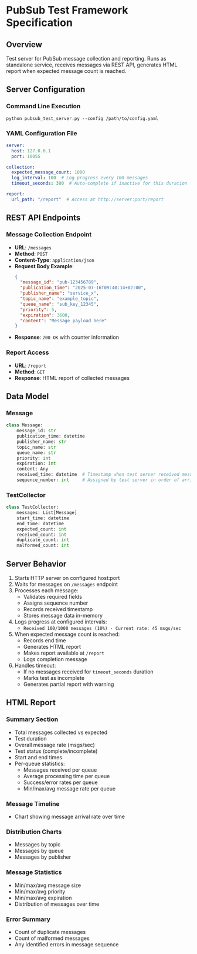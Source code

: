 # PubSub Test Framework Specification

## Overview
Test server for PubSub message collection and reporting. Runs as standalone service, receives messages
via REST API, generates HTML report when expected message count is reached.

## Server Configuration

### Command Line Execution
```
python pubsub_test_server.py --config /path/to/config.yaml
```

### YAML Configuration File
```yaml
server:
  host: 127.0.0.1
  port: 10055

collection:
  expected_message_count: 1000
  log_interval: 100  # Log progress every 100 messages
  timeout_seconds: 300  # Auto-complete if inactive for this duration

report:
  url_path: "/report"  # Access at http://server:port/report
```

## REST API Endpoints

### Message Collection Endpoint
- **URL**: `/messages`
- **Method**: `POST`
- **Content-Type**: `application/json`
- **Request Body Example**:
  ```json
  {
    "message_id": "pub-123456789",
    "publication_time": "2025-07-16T09:40:14+02:00",
    "publisher_name": "service_x",
    "topic_name": "example_topic",
    "queue_name": "sub_key_12345",
    "priority": 5,
    "expiration": 3600,
    "content": "Message payload here"
  }
  ```
- **Response**: `200 OK` with counter information

### Report Access
- **URL**: `/report`
- **Method**: `GET`
- **Response**: HTML report of collected messages

## Data Model

### Message
```python
class Message:
    message_id: str
    publication_time: datetime
    publisher_name: str
    topic_name: str
    queue_name: str
    priority: int
    expiration: int
    content: Any
    received_time: datetime  # Timestamp when test server received message
    sequence_number: int     # Assigned by test server in order of arrival
```

### TestCollector
```python
class TestCollector:
    messages: List[Message]
    start_time: datetime
    end_time: datetime
    expected_count: int
    received_count: int
    duplicate_count: int
    malformed_count: int
```

## Server Behavior
1. Starts HTTP server on configured host:port
2. Waits for messages on `/messages` endpoint
3. Processes each message:
   - Validates required fields
   - Assigns sequence number
   - Records received timestamp
   - Stores message data in-memory
4. Logs progress at configured intervals:
   - `Received 100/1000 messages (10%) - Current rate: 45 msgs/sec`
5. When expected message count is reached:
   - Records end time
   - Generates HTML report
   - Makes report available at `/report`
   - Logs completion message
6. Handles timeout:
   - If no messages received for `timeout_seconds` duration
   - Marks test as incomplete
   - Generates partial report with warning

## HTML Report

### Summary Section
- Total messages collected vs expected
- Test duration
- Overall message rate (msgs/sec)
- Test status (complete/incomplete)
- Start and end times
- Per-queue statistics:
  - Messages received per queue
  - Average processing time per queue
  - Success/error rates per queue
  - Min/max/avg message rate per queue

### Message Timeline
- Chart showing message arrival rate over time

### Distribution Charts
- Messages by topic
- Messages by queue
- Messages by publisher

### Message Statistics
- Min/max/avg message size
- Min/max/avg priority
- Min/max/avg expiration
- Distribution of messages over time

### Error Summary
- Count of duplicate messages
- Count of malformed messages
- Any identified errors in message sequence
